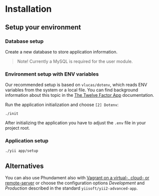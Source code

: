Installation
============

Setup your environment
----------------------

### Database setup

Create a new database to store application information.

> Note! Currently a MySQL is required for the user module.

### Environment setup with ENV variables

Our recommended setup is based on `vlucas/dotenv`, which reads ENV variables from the system or a local file. You can find background information about this topic in the [The Twelve Factor App](http://12factor.net/config) documentation.

Run the application initialization and choose `[2] Dotenv`:

    ./init

After initializing the application you have to adjust the `.env` file in your project root.

### Application setup

```
./yii app/setup
```

Alternatives
------------

You can also use Phundament also with [Vagrant on a virtual-, cloud- or remote-server](42-installation-vagrant.md) or choose the configuration options *Development* and *Production* described in the standard `yiisoft/yii2-advanced-app`.
